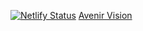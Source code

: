 [![Netlify Status](https://api.netlify.com/api/v1/badges/d29518fb-d064-447d-9c86-e3a6ed423dad/deploy-status)](https://app.netlify.com/sites/avenirvision/deploys)
[Avenir Vision](https://avenirvision.hu)
